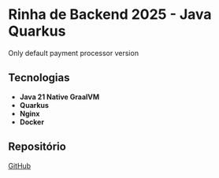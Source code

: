 # Rinha de Backend 2025 - Java Quarkus
Only default payment processor version

## Tecnologias

- **Java 21 Native GraalVM**
- **Quarkus**
- **Nginx**
- **Docker**

## Repositório

[GitHub](https://github.com/morais15/rinha-backend-2025-quarkus)
